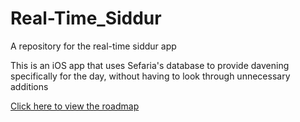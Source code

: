 # Real-Time_Siddur
A repository for the real-time siddur app

This is an iOS app that uses Sefaria's database to provide davening specifically for the day, without having to look through unnecessary additions

[Click here to view the roadmap](https://trello.com/b/UUtTAzVL/real-time-siddur-app-roadmap)
